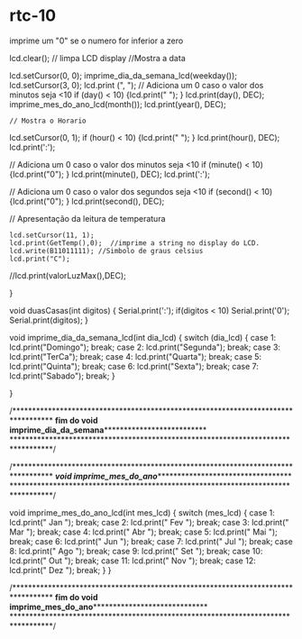 # rtc-10
imprime um "0" se o numero for inferior a zero



lcd.clear(); // limpa LCD display
  //Mostra a data
  
  lcd.setCursor(0, 0);
  imprime_dia_da_semana_lcd(weekday());
  lcd.setCursor(3, 0);
  lcd.print (", ");
 // Adiciona um 0 caso o valor dos minutos seja <10
  if (day() < 10) {lcd.print(" "); }
  lcd.print(day(), DEC);
  imprime_mes_do_ano_lcd(month());
  lcd.print(year(), DEC);
  
    // Mostra o Horario
  lcd.setCursor(0, 1);
  if (hour() < 10) {lcd.print(" "); }
  lcd.print(hour(), DEC);
  lcd.print(':');
  
  // Adiciona um 0 caso o valor dos minutos seja <10
  if (minute() < 10) {lcd.print("0"); }
  lcd.print(minute(), DEC);
  lcd.print(':');
  
  
  
  // Adiciona um 0 caso o valor dos segundos seja <10
  if (second() < 10) {lcd.print("0"); }
  lcd.print(second(), DEC);
  
  
  //  Apresentação da leitura de temperatura
  

    lcd.setCursor(11, 1);
    lcd.print(GetTemp(),0);  //imprime a string no display do LCD.     
    lcd.write(B11011111); //Simbolo de graus celsius
    lcd.print("C");
     
    
   

 //lcd.print(valorLuzMax(),DEC);
    
    
    
 
}

void duasCasas(int digitos) {
  Serial.print(':');
  if(digitos < 10) Serial.print('0');
  Serial.print(digitos);
}




  
void imprime_dia_da_semana_lcd(int dia_lcd)
{
  switch (dia_lcd)
  {
    case 1: lcd.print("Domingo"); break;
    case 2: lcd.print("Segunda"); break;
    case 3: lcd.print("TerCa"); break;
    case 4: lcd.print("Quarta"); break;
    case 5: lcd.print("Quinta"); break;
    case 6: lcd.print("Sexta"); break;
    case 7: lcd.print("Sabado"); break;
  }

}
  
  
/**********************************************************************************
************fim do void imprime_dia_da_semana**************************************
**********************************************************************************/
 
 
 
 
/**********************************************************************************
*************void imprime_mes_do_ano***********************************************
**********************************************************************************/


void imprime_mes_do_ano_lcd(int mes_lcd) {
  switch (mes_lcd) {
    case 1:  lcd.print(" Jan ");  break;
    case 2:  lcd.print(" Fev ");  break;
    case 3:  lcd.print(" Mar ");  break;
    case 4:  lcd.print(" Abr ");  break;
    case 5:  lcd.print(" Mai ");  break;
    case 6:  lcd.print(" Jun ");  break;
    case 7:  lcd.print(" Jul ");  break;
    case 8:  lcd.print(" Ago ");  break;
    case 9:  lcd.print(" Set ");  break;
    case 10: lcd.print(" Out ");  break;
    case 11: lcd.print(" Nov ");  break;
    case 12: lcd.print(" Dez ");  break;
  }
}

/**********************************************************************************
************fim do void imprime_mes_do_ano*****************************************
**********************************************************************************/
 
 
 
